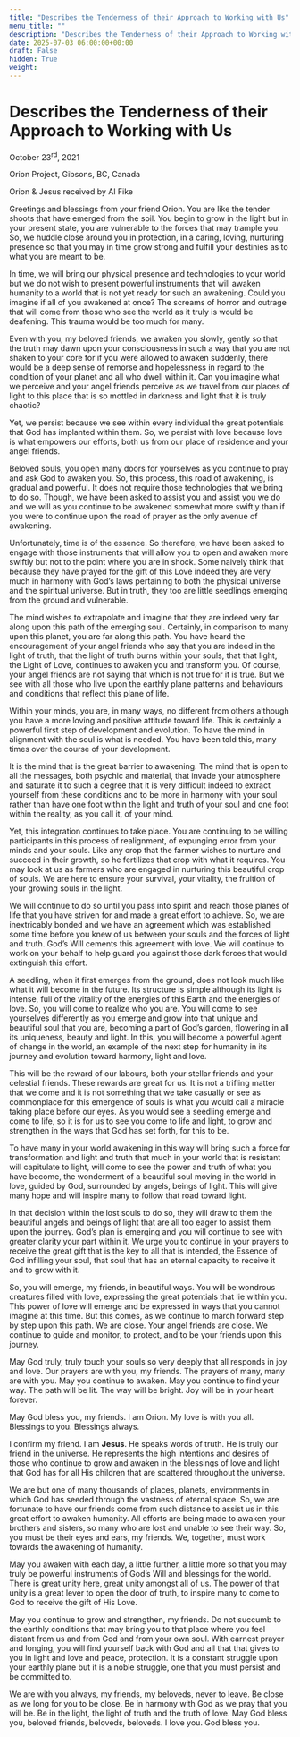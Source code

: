 ```yaml
---
title: "Describes the Tenderness of their Approach to Working with Us"
menu_title: ""
description: "Describes the Tenderness of their Approach to Working with Us"
date: 2025-07-03 06:00:00+00:00
draft: False
hidden: True
weight:
---
```

# Describes the Tenderness of their Approach to Working with Us

October 23<sup>rd</sup>, 2021

Orion Project, Gibsons, BC, Canada

Orion & Jesus received by Al Fike

Greetings and blessings from your friend Orion. You are like the tender shoots that have emerged from the soil. You begin to grow in the light but in your present state, you are vulnerable to the forces that may trample you. So, we huddle close around you in protection, in a caring, loving, nurturing presence so that you may in time grow strong and fulfill your destinies as to what you are meant to be.

In time, we will bring our physical presence and technologies to your world but we do not wish to present powerful instruments that will awaken humanity to a world that is not yet ready for such an awakening. Could you imagine if all of you awakened at once? The screams of horror and outrage that will come from those who see the world as it truly is would be deafening. This trauma would be too much for many.

Even with you, my beloved friends, we awaken you slowly, gently so that the truth may dawn upon your consciousness in such a way that you are not shaken to your core for if you were allowed to awaken suddenly, there would be a deep sense of remorse and hopelessness in regard to the condition of your planet and all who dwell within it. Can you imagine what we perceive and your angel friends perceive as we travel from our places of light to this place that is so mottled in darkness and light that it is truly chaotic?

Yet, we persist because we see within every individual the great potentials that God has implanted within them. So, we persist with love because love is what empowers our efforts, both us from our place of residence and your angel friends.

Beloved souls, you open many doors for yourselves as you continue to pray and ask God to awaken you. So, this process, this road of awakening, is gradual and powerful. It does not require those technologies that we bring to do so. Though, we have been asked to assist you and assist you we do and we will as you continue to be awakened somewhat more swiftly than if you were to continue upon the road of prayer as the only avenue of awakening.

Unfortunately, time is of the essence. So therefore, we have been asked to engage with those instruments that will allow you to open and awaken more swiftly but not to the point where you are in shock. Some naively think that because they have prayed for the gift of this Love indeed they are very much in harmony with God’s laws pertaining to both the physical universe and the spiritual universe. But in truth, they too are little seedlings emerging from the ground and vulnerable.

The mind wishes to extrapolate and imagine that they are indeed very far along upon this path of the emerging soul. Certainly, in comparison to many upon this planet, you are far along this path. You have heard the encouragement of your angel friends who say that you are indeed in the light of truth, that the light of truth burns within your souls, that that light, the Light of Love, continues to awaken you and transform you. Of course, your angel friends are not saying that which is not true for it is true. But we see with all those who live upon the earthly plane patterns and behaviours and conditions that reflect this plane of life.

Within your minds, you are, in many ways, no different from others although you have a more loving and positive attitude toward life. This is certainly a powerful first step of development and evolution. To have the mind in alignment with the soul is what is needed. You have been told this, many times over the course of your development.

It is the mind that is the great barrier to awakening. The mind that is open to all the messages, both psychic and material, that invade your atmosphere and saturate it to such a degree that it is very difficult indeed to extract yourself from these conditions and to be more in harmony with your soul rather than have one foot within the light and truth of your soul and one foot within the reality, as you call it, of your mind.

Yet, this integration continues to take place. You are continuing to be willing participants in this process of realignment, of expunging error from your minds and your souls. Like any crop that the farmer wishes to nurture and succeed in their growth, so he fertilizes that crop with what it requires. You may look at us as farmers who are engaged in nurturing this beautiful crop of souls. We are here to ensure your survival, your vitality, the fruition of your growing souls in the light.

We will continue to do so until you pass into spirit and reach those planes of life that you have striven for and made a great effort to achieve. So, we are inextricably bonded and we have an agreement which was established some time before you knew of us between your souls and the forces of light and truth. God’s Will cements this agreement with love. We will continue to work on your behalf to help guard you against those dark forces that would extinguish this effort.

A seedling, when it first emerges from the ground, does not look much like what it will become in the future. Its structure is simple although its light is intense, full of the vitality of the energies of this Earth and the energies of love. So, you will come to realize who you are. You will come to see yourselves differently as you emerge and grow into that unique and beautiful soul that you are, becoming a part of God’s garden, flowering in all its uniqueness, beauty and light. In this, you will become a powerful agent of change in the world, an example of the next step for humanity in its journey and evolution toward harmony, light and love.

This will be the reward of our labours, both your stellar friends and your celestial friends. These rewards are great for us. It is not a trifling matter that we come and it is not something that we take casually or see as commonplace for this emergence of souls is what you would call a miracle taking place before our eyes. As you would see a seedling emerge and come to life, so it is for us to see you come to life and light, to grow and strengthen in the ways that God has set forth, for this to be.

To have many in your world awakening in this way will bring such a force for transformation and light and truth that much in your world that is resistant will capitulate to light, will come to see the power and truth of what you have become, the wonderment of a beautiful soul moving in the world in love, guided by God, surrounded by angels, beings of light. This will give many hope and will inspire many to follow that road toward light.

In that decision within the lost souls to do so, they will draw to them the beautiful angels and beings of light that are all too eager to assist them upon the journey. God’s plan is emerging and you will continue to see with greater clarity your part within it. We urge you to continue in your prayers to receive the great gift that is the key to all that is intended, the Essence of God infilling your soul, that soul that has an eternal capacity to receive it and to grow with it.

So, you will emerge, my friends, in beautiful ways. You will be wondrous creatures filled with love, expressing the great potentials that lie within you. This power of love will emerge and be expressed in ways that you cannot imagine at this time. But this comes, as we continue to march forward step by step upon this path. We are close. Your angel friends are close. We continue to guide and monitor, to protect, and to be your friends upon this journey.

May God truly, truly touch your souls so very deeply that all responds in joy and love. Our prayers are with you, my friends. The prayers of many, many are with you. May you continue to awaken. May you continue to find your way. The path will be lit. The way will be bright. Joy will be in your heart forever.

May God bless you, my friends. I am Orion. My love is with you all. Blessings to you. Blessings always.

I confirm my friend. I am **Jesus**. He speaks words of truth. He is truly our friend in the universe. He represents the high intentions and desires of those who continue to grow and awaken in the blessings of love and light that God has for all His children that are scattered throughout the universe.

We are but one of many thousands of places, planets, environments in which God has seeded through the vastness of eternal space. So, we are fortunate to have our friends come from such distance to assist us in this great effort to awaken humanity. All efforts are being made to awaken your brothers and sisters, so many who are lost and unable to see their way. So, you must be their eyes and ears, my friends. We, together, must work towards the awakening of humanity.

May you awaken with each day, a little further, a little more so that you may truly be powerful instruments of God’s Will and blessings for the world. There is great unity here, great unity amongst all of us. The power of that unity is a great lever to open the door of truth, to inspire many to come to God to receive the gift of His Love.

May you continue to grow and strengthen, my friends. Do not succumb to the earthly conditions that may bring you to that place where you feel distant from us and from God and from your own soul. With earnest prayer and longing, you will find yourself back with God and all that that gives to you in light and love and peace, protection. It is a constant struggle upon your earthly plane but it is a noble struggle, one that you must persist and be committed to.

We are with you always, my friends, my beloveds, never to leave. Be close as we long for you to be close. Be in harmony with God as we pray that you will be. Be in the light, the light of truth and the truth of love. May God bless you, beloved friends, beloveds, beloveds. I love you. God bless you.
